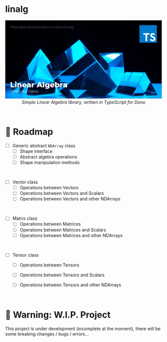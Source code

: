 <p align="center">
  <h1>linalg</h1>
   <img src="./__repo__/banner.jpg">
  <div align="center"><em>Simple Linear Algebra library, written in TypeScript for Deno</em></div>
</p>

<br>

# 🚥 Roadmap
- [ ] Generic abstract `NDArray` class
   - [ ] Shape interface
   - [ ] Abstract algebra operations
   - [ ] Shape manipulation methods

<br>

- [ ] Vector class
   - [ ] Operations between Vectors
   - [ ] Operations between Vectors and Scalars
   - [ ] Operations between Vectors and other NDArrays

<br>

- [ ] Matrix class
   - [ ] Operations between Matrices
   - [ ] Operations between Matrices and Scalars
   - [ ] Operations between Matrices and other NDArrays

<br>

- [ ] Tensor class
   - [ ] Operations between Tensors
   - [ ] Operations between Tensors and Scalars
   - [ ] Operations between Tensors and other NDArrays


<br>

# 🚧 Warning: W.I.P. Project

This project is under development (incomplete at the moment), there will be some
breaking changes / bugs / errors...
<br>
